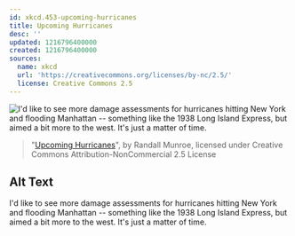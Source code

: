```yaml
---
id: xkcd.453-upcoming-hurricanes
title: Upcoming Hurricanes
desc: ''
updated: 1216796400000
created: 1216796400000
sources:
  name: xkcd
  url: 'https://creativecommons.org/licenses/by-nc/2.5/'
  license: Creative Commons 2.5
---
```

![I'd like to see more damage assessments for hurricanes hitting New York and flooding Manhattan -- something like the 1938 Long Island Express, but aimed a bit more to the west.  It's just a matter of time.](https://imgs.xkcd.com/comics/upcoming_hurricanes.png)
> "[Upcoming Hurricanes](https://xkcd.com/453/)", by Randall Munroe, licensed under Creative Commons Attribution-NonCommercial 2.5 License

## Alt Text
I'd like to see more damage assessments for hurricanes hitting New York and flooding Manhattan -- something like the 1938 Long Island Express, but aimed a bit more to the west.  It's just a matter of time.
